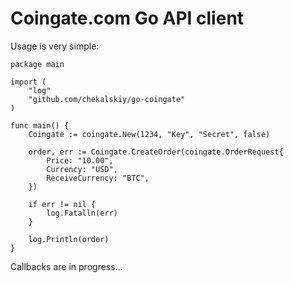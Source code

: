 # Coingate.com Go API client

Usage is very simple:

```golang
package main

import (
	"log"
	"github.com/chekalskiy/go-coingate"
)

func main() {
    Coingate := coingate.New(1234, "Key", "Secret", false)
    
    order, err := Coingate.CreateOrder(coingate.OrderRequest{
        Price: "10.00",
        Currency: "USD",
        ReceiveCurrency: "BTC",
    })
    
    if err != nil {
        log.Fatalln(err)
    }
    
    log.Println(order)
}
```

Callbacks are in progress...